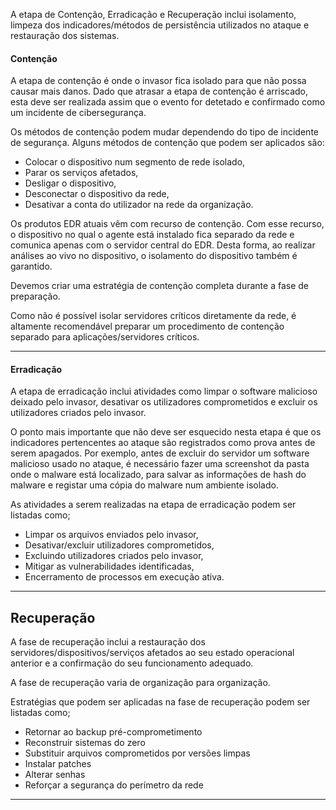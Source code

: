 
A etapa de Contenção, Erradicação e Recuperação inclui isolamento, limpeza dos indicadores/métodos de persistência utilizados no ataque e restauração dos sistemas.

#### Contenção

A etapa de contenção é onde o invasor fica isolado para que não possa causar mais danos. Dado que atrasar a etapa de contenção é arriscado, esta deve ser realizada assim que o evento for detetado e confirmado como um incidente de cibersegurança.

Os métodos de contenção podem mudar dependendo do tipo de incidente de segurança. Alguns métodos de contenção que podem ser aplicados são:

- Colocar o dispositivo num segmento de rede isolado,
- Parar os serviços afetados,
- Desligar o dispositivo,
- Desconectar o dispositivo da rede,
- Desativar a conta do utilizador na rede da organização.

Os produtos EDR atuais vêm com recurso de contenção. Com esse recurso, o dispositivo no qual o agente está instalado fica separado da rede e comunica apenas com o servidor central do EDR. Desta forma, ao realizar análises ao vivo no dispositivo, o isolamento do dispositivo também é garantido.

Devemos criar uma estratégia de contenção completa durante a fase de preparação.

Como não é possível isolar servidores críticos diretamente da rede, é altamente recomendável preparar um procedimento de contenção separado para aplicações/servidores críticos.

***
#### Erradicação

A etapa de erradicação inclui atividades como limpar o software malicioso deixado pelo invasor, desativar os utilizadores comprometidos e excluir os utilizadores criados pelo invasor.

O ponto mais importante que não deve ser esquecido nesta etapa é que os indicadores pertencentes ao ataque são registrados como prova antes de serem apagados. Por exemplo, antes de excluir do servidor um software malicioso usado no ataque, é necessário fazer uma screenshot da pasta onde o malware está localizado, para salvar as informações de hash do malware e registar uma cópia do malware num ambiente isolado.

As atividades a serem realizadas na etapa de erradicação podem ser listadas como;
- Limpar os arquivos enviados pelo invasor,
- Desativar/excluir utilizadores comprometidos,
- Excluindo utilizadores criados pelo invasor,
- Mitigar as vulnerabilidades identificadas,
- Encerramento de processos em execução ativa.

***
## Recuperação

A fase de recuperação inclui a restauração dos servidores/dispositivos/serviços afetados ao seu estado operacional anterior e a confirmação do seu funcionamento adequado.

A fase de recuperação varia de organização para organização. 

Estratégias que podem ser aplicadas na fase de recuperação podem ser listadas como;

- Retornar ao backup pré-comprometimento
- Reconstruir sistemas do zero
- Substituir arquivos comprometidos por versões limpas
- Instalar patches
- Alterar senhas
- Reforçar a segurança do perímetro da rede
***
